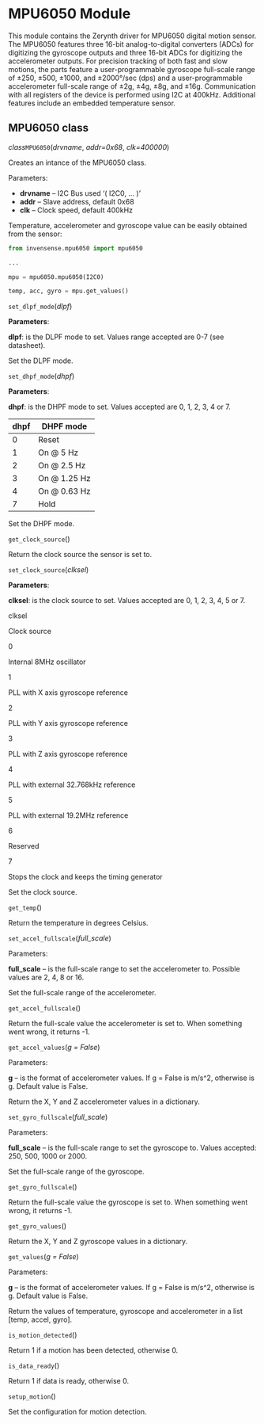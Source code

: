 # MPU6050 Module

This module contains the Zerynth driver for MPU6050 digital motion sensor. The MPU6050 features three 16-bit analog-to-digital converters (ADCs) for digitizing the gyroscope outputs and three 16-bit ADCs for digitizing the accelerometer outputs. For precision tracking of both fast and slow motions, the parts feature a user-programmable gyroscope full-scale range of ±250, ±500, ±1000, and ±2000°/sec (dps) and a user-programmable accelerometer full-scale range of ±2g, ±4g, ±8g, and ±16g. Communication with all registers of the device is performed using I2C at 400kHz. Additional features include an embedded temperature sensor.

## MPU6050 class

_class_`MPU6050`(_drvname_,  _addr=0x68_,  _clk=400000_)

Creates an intance of the MPU6050 class.

Parameters:

-   **drvname**  – I2C Bus used ‘( I2C0, ... )’
-   **addr**  – Slave address, default 0x68
-   **clk**  – Clock speed, default 400kHz

Temperature, accelerometer and gyroscope value can be easily obtained from the sensor:

```python
from invensense.mpu6050 import mpu6050

...

mpu = mpu6050.mpu6050(I2C0)

temp, acc, gyro = mpu.get_values()
```

`set_dlpf_mode`(_dlpf_)

**Parameters**:

**dlpf**: is the DLPF mode to set. Values range accepted are 0-7 (see datasheet).

Set the DLPF mode.

`set_dhpf_mode`(_dhpf_)

**Parameters**:

**dhpf**: is the DHPF mode to set. Values accepted are 0, 1, 2, 3, 4 or 7.


| dhpf | DHPF mode    |
|------|--------------|
| 0    | Reset        |
| 1    | On @ 5 Hz    |
| 2    | On @ 2.5 Hz  |
| 3    | On @ 1.25 Hz |
| 4    | On @ 0.63 Hz |
| 7    | Hold         |


Set the DHPF mode.

`get_clock_source`()

Return the clock source the sensor is set to.

`set_clock_source`(_clksel_)

**Parameters**:

**clksel**: is the clock source to set. Values accepted are 0, 1, 2, 3, 4, 5 or 7.

clksel

Clock source

0

Internal 8MHz oscillator

1

PLL with X axis gyroscope reference

2

PLL with Y axis gyroscope reference

3

PLL with Z axis gyroscope reference

4

PLL with external 32.768kHz reference

5

PLL with external 19.2MHz reference

6

Reserved

7

Stops the clock and keeps the timing generator

Set the clock source.

`get_temp`()

Return the temperature in degrees Celsius.

`set_accel_fullscale`(_full_scale_)

Parameters:

**full_scale**  – is the full-scale range to set the accelerometer to. Possible values are 2, 4, 8 or 16.

Set the full-scale range of the accelerometer.

`get_accel_fullscale`()

Return the full-scale value the accelerometer is set to. When something went wrong, it returns -1.

`get_accel_values`(_g = False_)

Parameters:

**g**  – is the format of accelerometer values. If g = False is m/s^2, otherwise is g. Default value is False.

Return the X, Y and Z accelerometer values in a dictionary.

`set_gyro_fullscale`(_full_scale_)

Parameters:

**full_scale**  – is the full-scale range to set the gyroscope to. Values accepted: 250, 500, 1000 or 2000.

Set the full-scale range of the gyroscope.

`get_gyro_fullscale`()

Return the full-scale value the gyroscope is set to. When something went wrong, it returns -1.

`get_gyro_values`()

Return the X, Y and Z gyroscope values in a dictionary.

`get_values`(_g = False_)

Parameters:

**g**  – is the format of accelerometer values. If g = False is m/s^2, otherwise is g. Default value is False.

Return the values of temperature, gyroscope and accelerometer in a list [temp, accel, gyro].

`is_motion_detected`()

Return 1 if a motion has been detected, otherwise 0.

`is_data_ready`()

Return 1 if data is ready, otherwise 0.

`setup_motion`()

Set the configuration for motion detection.
<!--stackedit_data:
eyJoaXN0b3J5IjpbNjYzNjIyNjQwXX0=
-->